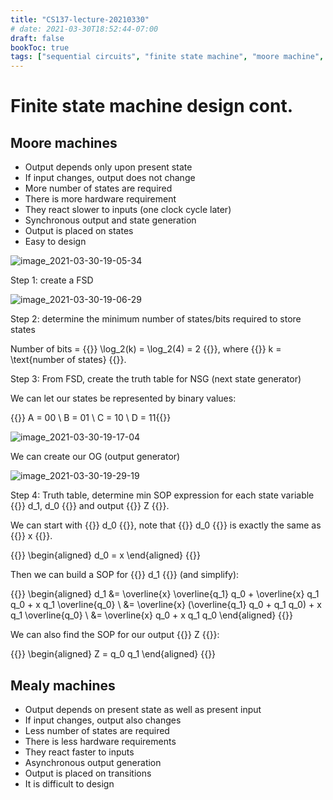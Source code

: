 ```yaml
---
title: "CS137-lecture-20210330"
# date: 2021-03-30T18:52:44-07:00
draft: false
bookToc: true
tags: ["sequential circuits", "finite state machine", "moore machine", "mealy machine"]
---
```


# Finite state machine design cont.

## Moore machines

- Output depends only upon present state
- If input changes, output does not change
- More number of states are required
- There is more hardware requirement
- They react slower to inputs (one clock cycle later)
- Synchronous output and state generation
- Output is placed on states
- Easy to design

![image_2021-03-30-19-05-34](/notes/image_2021-03-30-19-05-34.png)

Step 1: create a FSD

![image_2021-03-30-19-06-29](/notes/image_2021-03-30-19-06-29.png)

Step 2: determine the minimum number of states/bits required to store states

Number of bits = {{<k>}} \log_2(k) = \log_2(4) = 2 {{</k>}}, where
{{<k>}} k = \text{number of states}  {{</k>}}.

Step 3: From FSD, create the truth table for NSG (next state generator)

We can let our states be represented by binary values:

{{<k>}} A = 00 \\
B = 01 \\
C = 10 \\
D = 11{{</k>}}

![image_2021-03-30-19-17-04](/notes/image_2021-03-30-19-17-04.png)

We can create our OG (output generator)

![image_2021-03-30-19-29-19](/notes/image_2021-03-30-19-29-19.png)

Step 4: Truth table, determine min SOP expression for each state variable {{<k>}} d_1, d_0 {{</k>}} and output {{<k>}} Z {{</k>}}.

We can start with {{<k>}} d_0 {{</k>}}, note 
that {{<k>}} d_0 {{</k>}} is exactly the same as {{<k>}} x {{</k>}}.

{{<k display>}}
\begin{aligned}
    d_0 = x
\end{aligned}
{{</k>}}

Then we can build a SOP for {{<k>}} d_1 {{</k>}} (and simplify):

{{<k display>}}
\begin{aligned}
     d_1 &= \overline{x} \overline{q_1} q_0 + \overline{x} q_1 q_0 + x q_1 \overline{q_0} \\
     &= \overline{x} (\overline{q_1} q_0 + q_1 q_0) + x q_1 \overline{q_0} \\
     &= \overline{x} q_0 + x q_1 q_0
\end{aligned}
{{</k>}}

We can also find the SOP for our output {{<k>}} Z {{</k>}}:

{{<k display>}}
\begin{aligned}
    Z = q_0 q_1
\end{aligned}
{{</k>}}

## Mealy machines

- Output depends on present state as well as present input
- If input changes, output also changes
- Less number of states are required
- There is less hardware requirements
- They react faster to inputs
- Asynchronous output generation
- Output is placed on transitions
- It is difficult to design

